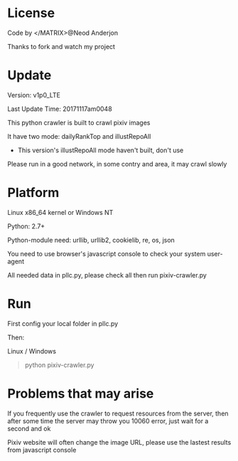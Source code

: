 License
======
Code by \</MATRIX>@Neod Anderjon

Thanks to fork and watch my project

Update
======
Version: v1p0_LTE 

Last Update Time: 20171117am0048

This python crawler is built to crawl pixiv images

It have two mode: dailyRankTop and illustRepoAll 

* This version's illustRepoAll mode haven't built, don't use

Please run in a good network, in some contry and area, it may crawl slowly

Platform
======
Linux x86_64 kernel or Windows NT

Python: 2.7+

Python-module need: urllib, urllib2, cookielib, re, os, json

You need to use browser's javascript console to check your system user-agent

All needed data in pllc.py, please check all then run pixiv-crawler.py

Run
======
First config your local folder in pllc.py

Then:

Linux / Windows
> python pixiv-crawler.py

Problems that may arise
======
If you frequently use the crawler to request resources from the server, 
then after some time the server may throw you 10060 error, 
just wait for a second and ok

Pixiv website will often change the image URL, please use the lastest results from javascript console


